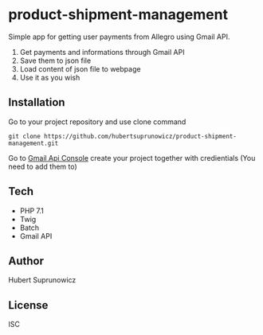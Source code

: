 # product-shipment-management

Simple app for getting user payments from Allegro using Gmail API.
1. Get payments and informations through Gmail API
2. Save them to json file
3. Load content of json file to webpage
4. Use it as you wish

## Installation
Go to your project repository and use clone command
```
git clone https://github.com/hubertsuprunowicz/product-shipment-management.git
```
Go to
[Gmail Api Console](https://console.developers.google.com/apis/dashboard?project=product-shipment-1546974435730)
create your project together with credientials (You need to add them to)

## Tech

* PHP 7.1
* Twig
* Batch
* Gmail API

## Author

Hubert Suprunowicz

## License

ISC
